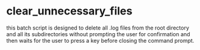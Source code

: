# clear_unnecessary_files
this batch script is designed to delete all .log files from the root directory and all its subdirectories without prompting the user for confirmation and then waits for the user to press a key before closing the command prompt.
